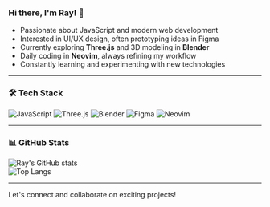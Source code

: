 ### Hi there, I'm Ray! 👋

- Passionate about JavaScript and modern web development  
- Interested in UI/UX design, often prototyping ideas in Figma  
- Currently exploring **Three.js** and 3D modeling in **Blender**  
- Daily coding in **Neovim**, always refining my workflow  
- Constantly learning and experimenting with new technologies  

---

### 🛠️ Tech Stack

![JavaScript](https://img.shields.io/badge/JavaScript-F7DF1E?style=for-the-badge&logo=javascript&logoColor=000)
![Three.js](https://img.shields.io/badge/Three.js-000000?style=for-the-badge&logo=three.js&logoColor=white)
![Blender](https://img.shields.io/badge/Blender-F5792A?style=for-the-badge&logo=blender&logoColor=white)
![Figma](https://img.shields.io/badge/Figma-F24E1E?style=for-the-badge&logo=figma&logoColor=white)
![Neovim](https://img.shields.io/badge/Neovim-57A143?style=for-the-badge&logo=neovim&logoColor=white)

---

### 📊 GitHub Stats

![Ray's GitHub stats](https://github-readme-stats.vercel.app/api?username=R-Nejara&show_icons=true&theme=radical)  
![Top Langs](https://github-readme-stats.vercel.app/api/top-langs/?username=R-Nejara&layout=compact&theme=radical)

---

Let's connect and collaborate on exciting projects!
